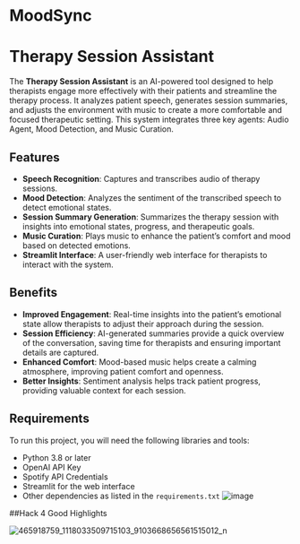 # MoodSync
# Therapy Session Assistant

The **Therapy Session Assistant** is an AI-powered tool designed to help therapists engage more effectively with their patients and streamline the therapy process. It analyzes patient speech, generates session summaries, and adjusts the environment with music to create a more comfortable and focused therapeutic setting. This system integrates three key agents: Audio Agent, Mood Detection, and Music Curation.

## Features

- **Speech Recognition**: Captures and transcribes audio of therapy sessions.
- **Mood Detection**: Analyzes the sentiment of the transcribed speech to detect emotional states.
- **Session Summary Generation**: Summarizes the therapy session with insights into emotional states, progress, and therapeutic goals.
- **Music Curation**: Plays music to enhance the patient’s comfort and mood based on detected emotions.
- **Streamlit Interface**: A user-friendly web interface for therapists to interact with the system.

## Benefits

- **Improved Engagement**: Real-time insights into the patient’s emotional state allow therapists to adjust their approach during the session.
- **Session Efficiency**: AI-generated summaries provide a quick overview of the conversation, saving time for therapists and ensuring important details are captured.
- **Enhanced Comfort**: Mood-based music helps create a calming atmosphere, improving patient comfort and openness.
- **Better Insights**: Sentiment analysis helps track patient progress, providing valuable context for each session.

## Requirements

To run this project, you will need the following libraries and tools:

- Python 3.8 or later
- OpenAI API Key
- Spotify API Credentials
- Streamlit for the web interface
- Other dependencies as listed in the `requirements.txt`
![image](https://github.com/user-attachments/assets/656ef5ce-63a4-4a28-a2fb-9db2161d7364)

##Hack 4 Good Highlights

![465918759_1118033509715103_9103668656561515012_n](https://github.com/user-attachments/assets/b5541de5-83a3-4a15-94ac-c6dfb021be1a)
